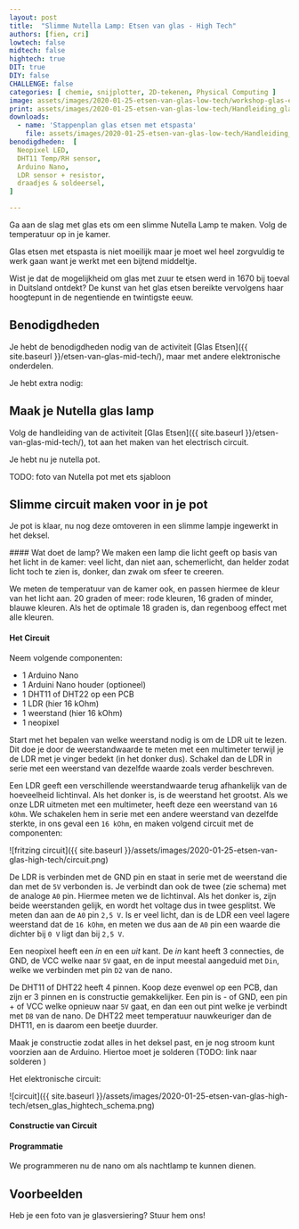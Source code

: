 ```yaml
---
layout: post
title:  "Slimme Nutella Lamp: Etsen van glas - High Tech"
authors: [fien, cri]
lowtech: false
midtech: false
hightech: true
DIT: true
DIY: false
CHALLENGE: false
categories: [ chemie, snijplotter, 2D-tekenen, Physical Computing ]
image: assets/images/2020-01-25-etsen-van-glas-low-tech/workshop-glas-ets-vosje.jpg
print: assets/images/2020-01-25-etsen-van-glas-low-tech/Handleiding_glas etsen.pdf
downloads:
  - name: 'Stappenplan glas etsen met etspasta'
    file: assets/images/2020-01-25-etsen-van-glas-low-tech/Handleiding_glas etsen.pdf
benodigdheden:  [
  Neopixel LED,
  DHT11 Temp/RH sensor,
  Arduino Nano, 
  LDR sensor + resistor, 
  draadjes & soldeersel,
]

---
```


Ga aan de slag met glas ets om een slimme Nutella Lamp te maken. Volg de temperatuur op in je kamer.

Glas etsen met etspasta is niet moeilijk maar je moet wel heel zorgvuldig te werk gaan want je werkt met een bijtend middeltje. 

Wist je dat de mogelijkheid om glas met zuur te etsen werd in 1670 bij toeval in Duitsland ontdekt? De kunst van het glas etsen bereikte vervolgens haar hoogtepunt in de negentiende en twintigste eeuw.

## Benodigdheden

Je hebt de benodigdheden nodig van de activiteit [Glas Etsen]({{ site.baseurl }}/etsen-van-glas-mid-tech/), maar met andere elektronische onderdelen.

Je hebt extra nodig:


## Maak je Nutella glas lamp

Volg de handleiding van de activiteit [Glas Etsen]({{ site.baseurl }}/etsen-van-glas-mid-tech/), tot aan het maken van het electrisch circuit. 

Je hebt nu je nutella pot.

TODO: foto van Nutella pot met ets sjabloon


## Slimme circuit maken voor in je pot

Je pot is klaar, nu nog deze omtoveren in een slimme lampje ingewerkt in het deksel. 

<div class="border_boxmaakbib01_img" markdown="1">
#### Wat doet de lamp?
We maken een lamp die licht geeft op basis van het licht in de kamer: veel licht, dan niet aan, schemerlicht, dan helder zodat licht toch te zien is, donker, dan zwak om sfeer te creeren.

We meten de temperatuur van de kamer ook, en passen hiermee de kleur van het licht aan. 20 graden of meer: rode kleuren,  16 graden of minder, blauwe kleuren. Als het de optimale 18 graden is, dan regenboog effect met alle kleuren.
</div>

#### Het Circuit

Neem volgende componenten:

* 1 Arduino Nano
* 1 Arduini Nano houder (optioneel)
* 1 DHT11 of DHT22 op een PCB
* 1 LDR (hier 16 kOhm)
* 1 weerstand (hier 16 kOhm)
* 1 neopixel

Start met het bepalen van welke weerstand nodig is om de LDR uit te lezen. Dit doe je door de weerstandwaarde te meten met een multimeter terwijl je de LDR met je vinger bedekt (in het donker dus). Schakel dan de LDR in serie met een weerstand van dezelfde waarde zoals verder beschreven. 

Een LDR geeft een verschillende weerstandwaarde terug afhankelijk van de hoeveelheid lichtinval. Als het donker is, is de weerstand het grootst. 
Als we onze LDR uitmeten met een multimeter, heeft deze een weerstand van `16 kOhm`. We schakelen hem in serie met een andere weerstand van dezelfde sterkte, in ons geval een  `16 kOhm`, en maken volgend circuit met de componenten:

![fritzing circuit]({{ site.baseurl }}/assets/images/2020-01-25-etsen-van-glas-high-tech/circuit.png)

De LDR is verbinden met de GND pin en staat in serie met de weerstand die dan met de `5V` verbonden is. Je verbindt dan ook de twee (zie schema) met de analoge `A0` pin. Hiermee meten we de lichtinval. Als het donker is, zijn beide weerstanden gelijk, en wordt het voltage dus in twee gesplitst. We meten dan aan de `A0` pin `2,5 V`. Is er veel licht, dan is de LDR een veel lagere weerstand dat de `16 kOhm`, en meten we dus aan de `A0` pin een waarde die dichter bij `0 V` ligt dan bij `2,5 V`.

Een neopixel heeft een _in_ en een _uit_ kant. De _in_ kant heeft 3 connecties, de GND, de VCC welke naar `5V` gaat, en de input meestal aangeduid met `Din`, welke we verbinden met pin `D2` van de nano.

De DHT11 of DHT22 heeft 4 pinnen. Koop deze evenwel op een PCB, dan zijn er 3 pinnen en is constructie gemakkelijker. Een pin is - of GND, een pin + of VCC welke opnieuw naar `5V` gaat, en dan een out pint welke je verbindt met `D8` van de nano. De DHT22 meet temperatuur nauwkeuriger dan de DHT11, en is daarom een beetje duurder.

Maak je constructie zodat alles in het deksel past, en je nog stroom kunt voorzien aan de Arduino. Hiertoe moet je solderen (TODO: link naar solderen )

Het elektronische circuit:

![circuit]({{ site.baseurl }}/assets/images/2020-01-25-etsen-van-glas-high-tech/etsen_glas_hightech_schema.png)

#### Constructie van Circuit

#### Programmatie

We programmeren nu de nano om als nachtlamp te kunnen dienen.

## Voorbeelden
Heb je een foto van je glasversiering? Stuur hem ons!